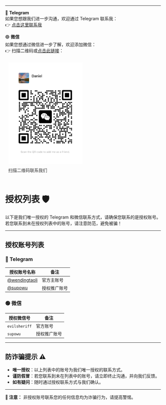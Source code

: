 
---


🔗 **Telegram**  
如果您想跟我们进一步沟通，欢迎通过 Telegram 联系我：  
👉 [点击这里联系我](https://t.me/wendingtaoli)

🟢 **微信**  
如果您想通过微信进一步了解，欢迎添加微信：  
👉 扫描二维码或[点击此链接](https://raw.githubusercontent.com/wendingtaoli/wendingtaoli.github.io/main/image/wechat_qr.png)：
<div style="text-align: left; padding: 10px;">
    <img src="https://raw.githubusercontent.com/wendingtaoli/wendingtaoli.github.io/main/image/wechat_qr.png" 
         alt="微信二维码" 
         style="display: block; max-width: 240px; height: auto; margin-left: 0;">
    <p style="margin-top: 10px; color: #333; font-size: 14px;">扫描二维码联系我们</p>
</div>

# **授权列表 🛡️**

以下是我们唯一授权的 Telegram 和微信联系方式，请确保您联系的是授权账号。  
若您联系到未在授权列表中的账号，请注意防范，避免被骗！

---

## **授权账号列表**

### **🔗 Telegram**
| 授权账号名称                                     | 备注     |
|--------------------------------------------|--------|
| [@wendingtaoli](https://t.me/wendingtaoli) | 官方主账号  |
| [@supowu](https://t.me/supowu)             | 授权推广账号 |

### **🟢 微信**
| 授权微信号         | 备注     |
|---------------|--------|
| `evilsheriff` | 官方账号   |
| `supowu`      | 授权推广账号 |

---

## **防诈骗提示 ⚠️**

- **唯一授权**：以上列表中的账号为我们唯一授权的联系方式。
- **谨防假冒**：若您联系到未在列表中的账号，请立即终止沟通，并向我们反馈。
- **如有疑问**：随时通过授权联系方式与我们确认。

---

**🛑 注意：** 非授权账号联系您的任何信息均为诈骗行为，请提高警惕。